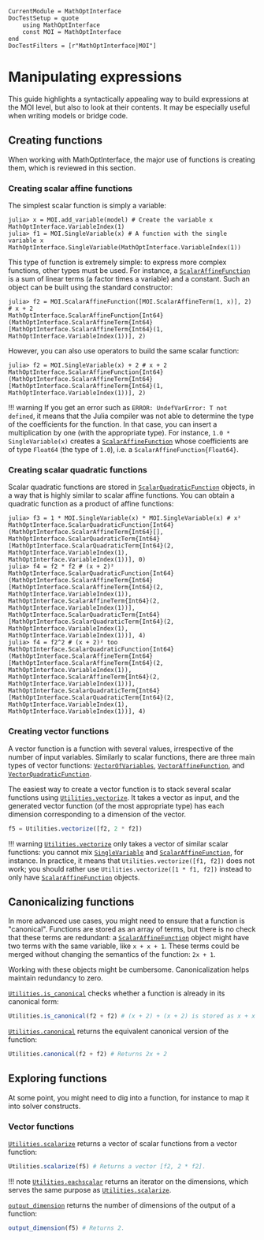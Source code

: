 ```@meta
CurrentModule = MathOptInterface
DocTestSetup = quote
    using MathOptInterface
    const MOI = MathOptInterface
end
DocTestFilters = [r"MathOptInterface|MOI"]
```

# Manipulating expressions

This guide highlights a syntactically appealing way to build expressions at the
MOI level, but also to look at their contents. It may be especially useful
when writing models or bridge code.

## Creating functions

When working with MathOptInterface, the major use of functions is creating 
them, which is reviewed in this section.

### Creating scalar affine functions

The simplest scalar function is simply a variable: 

```jldoctest expr; setup=:(model = MOI.Utilities.CachingOptimizer(MOI.Utilities.Model{Float64}(), MOI.Utilities.AUTOMATIC); )
julia> x = MOI.add_variable(model) # Create the variable x
MathOptInterface.VariableIndex(1)
julia> f1 = MOI.SingleVariable(x) # A function with the single variable x
MathOptInterface.SingleVariable(MathOptInterface.VariableIndex(1))
```

This type of function is extremely simple: to express more complex functions, 
other types must be used. For instance, a [`ScalarAffineFunction`](@ref) is a
sum of linear terms (a factor times a variable) and a constant. Such an object
can be built using the standard constructor: 

```jldoctest expr
julia> f2 = MOI.ScalarAffineFunction([MOI.ScalarAffineTerm(1, x)], 2) # x + 2
MathOptInterface.ScalarAffineFunction{Int64}(MathOptInterface.ScalarAffineTerm{Int64}[MathOptInterface.ScalarAffineTerm{Int64}(1, MathOptInterface.VariableIndex(1))], 2)
```

However, you can also use operators to build the same scalar function: 

```jldoctest expr
julia> f2 = MOI.SingleVariable(x) + 2 # x + 2
MathOptInterface.ScalarAffineFunction{Int64}(MathOptInterface.ScalarAffineTerm{Int64}[MathOptInterface.ScalarAffineTerm{Int64}(1, MathOptInterface.VariableIndex(1))], 2)
```

!!! warning
    If you get an error such as `ERROR: UndefVarError: T not defined`, it 
    means that the Julia compiler was not able to determine the type of the 
    coefficients for the function. In that case, you can insert a 
    multiplication by one (with the appropriate type). For instance,
    `1.0 * SingleVariable(x)` creates a
    [`ScalarAffineFunction`](@ref) whose coefficients are of type `Float64`
    (the type of `1.0`), i.e. a `ScalarAffineFunction{Float64}`.

### Creating scalar quadratic functions

Scalar quadratic functions are stored in [`ScalarQuadraticFunction`](@ref) 
objects, in a way that is highly similar to scalar affine functions. You can
obtain a quadratic function as a product of affine functions: 

```jldoctest expr
julia> f3 = 1 * MOI.SingleVariable(x) * MOI.SingleVariable(x) # x²
MathOptInterface.ScalarQuadraticFunction{Int64}(MathOptInterface.ScalarAffineTerm{Int64}[], MathOptInterface.ScalarQuadraticTerm{Int64}[MathOptInterface.ScalarQuadraticTerm{Int64}(2, MathOptInterface.VariableIndex(1), MathOptInterface.VariableIndex(1))], 0)
julia> f4 = f2 * f2 # (x + 2)²
MathOptInterface.ScalarQuadraticFunction{Int64}(MathOptInterface.ScalarAffineTerm{Int64}[MathOptInterface.ScalarAffineTerm{Int64}(2, MathOptInterface.VariableIndex(1)), MathOptInterface.ScalarAffineTerm{Int64}(2, MathOptInterface.VariableIndex(1))], MathOptInterface.ScalarQuadraticTerm{Int64}[MathOptInterface.ScalarQuadraticTerm{Int64}(2, MathOptInterface.VariableIndex(1), MathOptInterface.VariableIndex(1))], 4)
julia> f4 = f2^2 # (x + 2)² too
MathOptInterface.ScalarQuadraticFunction{Int64}(MathOptInterface.ScalarAffineTerm{Int64}[MathOptInterface.ScalarAffineTerm{Int64}(2, MathOptInterface.VariableIndex(1)), MathOptInterface.ScalarAffineTerm{Int64}(2, MathOptInterface.VariableIndex(1))], MathOptInterface.ScalarQuadraticTerm{Int64}[MathOptInterface.ScalarQuadraticTerm{Int64}(2, MathOptInterface.VariableIndex(1), MathOptInterface.VariableIndex(1))], 4)
```

### Creating vector functions

A vector function is a function with several values, irrespective of the number
of input variables. Similarly to scalar functions, there are three main types 
of vector functions: [`VectorOfVariables`](@ref), 
[`VectorAffineFunction`](@ref), and [`VectorQuadraticFunction`](@ref).

The easiest way to create a vector function is to stack several scalar
functions using [`Utilities.vectorize`](@ref). It takes a vector as input,
and the generated vector function (of the most appropriate type) has each 
dimension corresponding to a dimension of the vector.

```julia
f5 = Utilities.vectorize([f2, 2 * f2])
```

!!! warning
    [`Utilities.vectorize`](@ref) only takes a vector of similar scalar 
    functions: you cannot mix [`SingleVariable`](@ref) and 
    [`ScalarAffineFunction`](@ref), for instance. In practice, it means that 
    `Utilities.vectorize([f1, f2])` does not work; you should rather use 
    `Utilities.vectorize([1 * f1, f2])` instead to only have 
    [`ScalarAffineFunction`](@ref) objects.

## Canonicalizing functions

In more advanced use cases, you might need to ensure that a function is 
"canonical". Functions are stored as an array of terms, but there is no check
that these terms are redundant: a [`ScalarAffineFunction`](@ref) object might
have two terms with the same variable, like `x + x + 1`. These terms could be
merged without changing the semantics of the function: `2x + 1`. 

Working with these objects might be cumbersome. Canonicalization helps maintain 
redundancy to zero. 

[`Utilities.is_canonical`](@ref) checks whether a function is already in its 
canonical form:

```julia
Utilities.is_canonical(f2 + f2) # (x + 2) + (x + 2) is stored as x + x + 4
```

[`Utilities.canonical`](@ref) returns the equivalent canonical version of the 
function:

```julia
Utilities.canonical(f2 + f2) # Returns 2x + 2
```

## Exploring functions

At some point, you might need to dig into a function, for instance to map it 
into solver constructs.

### Vector functions

[`Utilities.scalarize`](@ref) returns a vector of scalar functions from a
vector function:

```julia
Utilities.scalarize(f5) # Returns a vector [f2, 2 * f2].
```

!!! note
    [`Utilities.eachscalar`](@ref) returns an iterator on the dimensions, which
    serves the same purpose as [`Utilities.scalarize`](@ref).

[`output_dimension`](@ref) returns the number of dimensions of the 
output of a function:

```julia
output_dimension(f5) # Returns 2.
```
